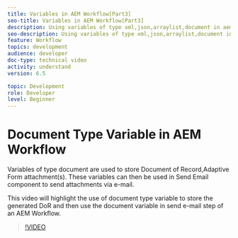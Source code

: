 ```yaml
---
title: Variables in AEM Workflow[Part3]
seo-title: Variables in AEM Workflow[Part3]
description: Using variables of type xml,json,arraylist,document in aem workflow
seo-description: Using variables of type xml,json,arraylist,document in aem workflow
feature: Workflow
topics: development
audience: developer
doc-type: technical video
activity: understand
version: 6.5

topic: Development
role: Developer
level: Beginner
---
```

# Document Type Variable in AEM Workflow


Variables of type document are used to store Document of Record,Adaptive Form attachment(s). These variables can then be used in Send Email component to send attachments via e-mail.

This video will highlight the use of document type variable to store the generated DoR and then use the document variable in send e-mail step of an AEM Workflow.

>[!VIDEO](https://video.tv.adobe.com/v/26452)
